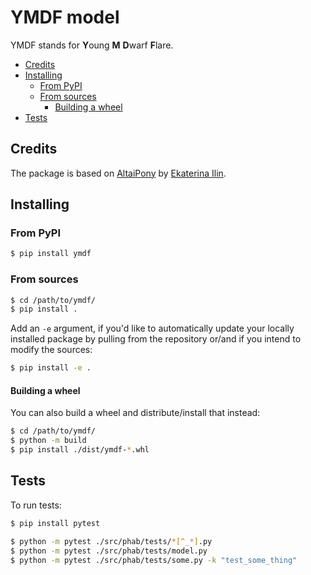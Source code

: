 # YMDF model

YMDF stands for **Y**oung **M** **D**warf **F**lare.

<!-- MarkdownTOC -->

- [Credits](#credits)
- [Installing](#installing)
    - [From PyPI](#from-pypi)
    - [From sources](#from-sources)
        - [Building a wheel](#building-a-wheel)
- [Tests](#tests)

<!-- /MarkdownTOC -->

## Credits

The package is based on [AltaiPony](https://github.com/ekaterinailin/AltaiPony) by [Ekaterina Ilin](https://ekaterinailin.github.io/).

## Installing

### From PyPI

``` sh
$ pip install ymdf
```

### From sources

``` sh
$ cd /path/to/ymdf/
$ pip install .
```

Add an `-e` argument, if you'd like to automatically update your locally installed package by pulling from the repository or/and if you intend to modify the sources:

``` sh
$ pip install -e .
```

#### Building a wheel

You can also build a wheel and distribute/install that instead:

``` sh
$ cd /path/to/ymdf/
$ python -m build
$ pip install ./dist/ymdf-*.whl
```

## Tests

To run tests:

``` sh
$ pip install pytest

$ python -m pytest ./src/phab/tests/*[^_*].py
$ python -m pytest ./src/phab/tests/model.py
$ python -m pytest ./src/phab/tests/some.py -k "test_some_thing"
```
